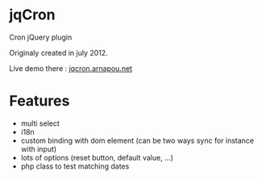 jqCron
======

Cron jQuery plugin

Originaly created in july 2012.

Live demo there : [jqcron.arnapou.net](http://jqcron.arnapou.net/)

Features
========
* multi select
* i18n
* custom binding with dom element (can be two ways sync for instance with input)
* lots of options (reset button, default value, ...)
* php class to test matching dates
